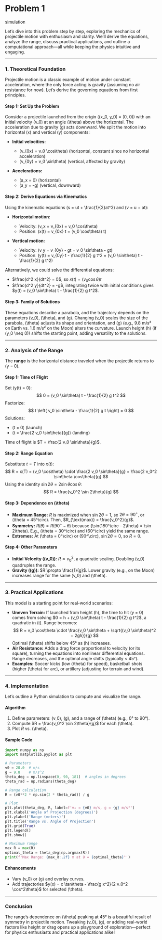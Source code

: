 # Problem 1

[simulation](simulation_projecttile.html)


Let’s dive into this problem step by step, exploring the mechanics of projectile motion with enthusiasm and clarity. We’ll derive the equations, analyze the range, discuss practical applications, and outline a computational approach—all while keeping the physics intuitive and engaging.

---

### 1. Theoretical Foundation

Projectile motion is a classic example of motion under constant acceleration, where the only force acting is gravity (assuming no air resistance for now). Let’s derive the governing equations from first principles.

#### Step 1: Set Up the Problem

Consider a projectile launched from the origin \((x_0, y_0) = (0, 0)\) with an initial velocity \(v_0\) at an angle \(\theta\) above the horizontal. The acceleration due to gravity \(g\) acts downward. We split the motion into horizontal (x) and vertical (y) components:

- **Initial velocities:**

  - \(v_{0x} = v_0 \cos\theta\) (horizontal, constant since no horizontal acceleration)
  - \(v_{0y} = v_0 \sin\theta\) (vertical, affected by gravity)

- **Accelerations:**

  - \(a_x = 0\) (horizontal)
  - \(a_y = -g\) (vertical, downward)

#### Step 2: Derive Equations via Kinematics

Using the kinematic equations \(s = ut + \frac{1}{2}at^2\) and \(v = u + at\):

- **Horizontal motion:**

  - Velocity: \(v_x = v_{0x} = v_0 \cos\theta\)
  - Position: \(x(t) = v_{0x} t = (v_0 \cos\theta) t\)

- **Vertical motion:**

  - Velocity: \(v_y = v_{0y} - gt = v_0 \sin\theta - gt\)
  - Position: \(y(t) = v_{0y} t - \frac{1}{2} g t^2 = (v_0 \sin\theta) t - \frac{1}{2} g t^2\)

Alternatively, we could solve the differential equations:
- $\frac{d^2 x}{dt^2} = 0$, so $x(t) = (v_0 \cos\theta) t$
- $\frac{d^2 y}{dt^2} = -g$, integrating twice with initial conditions gives $y(t) = (v_0 \sin\theta) t - \frac{1}{2} g t^2$.

#### Step 3: Family of Solutions

These equations describe a parabola, and the trajectory depends on the parameters \(v_0\), \(\theta\), and \(g\). Changing \(v_0\) scales the size of the parabola, \(\theta\) adjusts its shape and orientation, and \(g\) (e.g., 9.8 m/s² on Earth vs. 1.6 m/s² on the Moon) alters the curvature. Launch height \(h\) (if \(y_0 \neq 0\)) shifts the starting point, adding versatility to the solutions.

---

### 2. Analysis of the Range

The **range** is the horizontal distance traveled when the projectile returns to \(y = 0\).

#### Step 1: Time of Flight

Set \(y(t) = 0\):
$$
0 = (v_0 \sin\theta) t - \frac{1}{2} g t^2
$$
Factorize:
$$
t \left( v_0 \sin\theta - \frac{1}{2} g t \right) = 0
$$
Solutions:
- \(t = 0\) (launch)
- \(t = \frac{2 v_0 \sin\theta}{g}\) (landing)

Time of flight is $T = \frac{2 v_0 \sin\theta}{g}$.

#### Step 2: Range Equation

Substitute $t = T$ into $x(t)$:
$$
R = x(T) = (v_0 \cos\theta) \cdot \frac{2 v_0 \sin\theta}{g} = \frac{2 v_0^2 \sin\theta \cos\theta}{g}
$$
Using the identity $\sin 2\theta = 2 \sin\theta \cos\theta$:
$$
R = \frac{v_0^2 \sin 2\theta}{g}
$$

#### Step 3: Dependence on \(\theta\)

- **Maximum Range:** $R$ is maximized when $\sin 2\theta = 1$, so $2\theta = 90^\circ$, or \(\theta = 45^\circ\). Then, $R_{\text{max}} = \frac{v_0^2}{g}$.
- **Symmetry:** $R(\theta) = R(90^\circ - \theta)$ because \(\sin(180^\circ - 2\theta) = \sin 2\theta\). E.g., \(\theta = 30^\circ\) and \(60^\circ\) yield the same range.
- **Extremes:** At \(\theta = 0^\circ\) or \(90^\circ\), $\sin 2\theta = 0$, so $R = 0$.

#### Step 4: Other Parameters

- **Initial Velocity (\(v_0\)):** $R \propto v_0^2$, a quadratic scaling. Doubling \(v_0\) quadruples the range.
- **Gravity (\(g\)):** $R \propto \frac{1}{g}$. Lower gravity (e.g., on the Moon) increases range for the same \(v_0\) and \(\theta\).

---

### 3. Practical Applications

This model is a starting point for real-world scenarios:
- **Uneven Terrain:** If launched from height \(h\), the time to hit \(y = 0\) comes from solving $0 = h + (v_0 \sin\theta) t - \frac{1}{2} g t^2$, a quadratic in \(t\). Range becomes:
  $$
  R = v_0 \cos\theta \cdot \frac{v_0 \sin\theta + \sqrt{(v_0 \sin\theta)^2 + 2gh}}{g}
  $$
  Optimal \(\theta\) shifts below 45° as \(h\) increases.
- **Air Resistance:** Adds a drag force proportional to velocity (or its square), turning the equations into nonlinear differential equations. Range decreases, and the optimal angle shifts (typically < 45°).
- **Examples:** Soccer kicks (low \(\theta\) for speed), basketball shots (higher \(\theta\) for arc), or artillery (adjusting for terrain and wind).

---

### 4. Implementation

Let’s outline a Python simulation to compute and visualize the range.

#### Algorithm

1. Define parameters: \(v_0\), \(g\), and a range of \(\theta\) (e.g., 0° to 90°).
2. Compute $R = \frac{v_0^2 \sin 2\theta}{g}$ for each \(\theta\).
3. Plot $R$ vs. \(\theta\).

#### Sample Code

```python
import numpy as np
import matplotlib.pyplot as plt

# Parameters
v0 = 20.0  # m/s
g = 9.8    # m/s^2
theta_deg = np.linspace(0, 90, 181)  # angles in degrees
theta_rad = np.radians(theta_deg)

# Range calculation
R = (v0**2 * np.sin(2 * theta_rad)) / g

# Plot
plt.plot(theta_deg, R, label=f'v₀ = {v0} m/s, g = {g} m/s²')
plt.xlabel('Angle of Projection (degrees)')
plt.ylabel('Range (meters)')
plt.title('Range vs. Angle of Projection')
plt.grid(True)
plt.legend()
plt.show()

# Maximum range
max_R = max(R)
optimal_theta = theta_deg[np.argmax(R)]
print(f'Max Range: {max_R:.2f} m at θ = {optimal_theta}°')
```

#### Enhancements

- Vary \(v_0\) or \(g\) and overlay curves.
- Add trajectories $y(x) = x \tan\theta - \frac{g x^2}{2 v_0^2 \cos^2\theta}$ for selected \(\theta\).

---

### Conclusion

The range’s dependence on \(\theta\) peaking at 45° is a beautiful result of symmetry in projectile motion. Tweaking \(v_0\), \(g\), or adding real-world factors like height or drag opens up a playground of exploration—perfect for physics enthusiasts and practical applications alike!